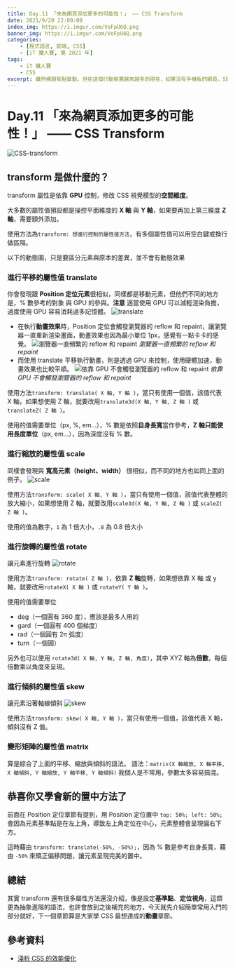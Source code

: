 ```yaml
---
title: Day.11 「來為網頁添加更多的可能性！」 —— CSS Transform
date: 2021/9/20 22:00:00
index_img: https://i.imgur.com/VoFpU6Q.png
banner_img: https://i.imgur.com/VoFpU6Q.png
categories:
    - [程式語言, 前端, CSS]
    - [iT 鐵人賽, 第 2021 年]
tags: 
    - iT 鐵人賽
    - CSS
excerpt: 雖然標題有點聳動，但在這個行動裝置越來越多的現在，如果沒有手機版的網頁，SEO 排名會大受影響，也等同於宣告死刑了。
---
```


# Day.11 「來為網頁添加更多的可能性！」 —— CSS Transform

![CSS-transform](https://i.imgur.com/VoFpU6Q.png)

## transform 是做什麼的？

transform 屬性是依靠 **GPU** 控制，修改 CSS 視覺模型的**空間維度**。

大多數的屬性值預設都是操控平面維度的 **X 軸** 與 **Y 軸**，如果要再加上第三維度 **Z 軸**，需要額外添加。

使用方法為`transform: 想進行控制的屬性值方法`，有多個屬性值可以用空白鍵或換行做區隔。

以下的動態圖，只是要區分元素與原本的差異，並不會有動態效果

### 進行平移的屬性值 translate

你會發現跟 **Position 定位元素**很相似，同樣都是移動元素，但他們不同的地方是，% 數參考的對象 與 GPU 的參與。**注意** 適當使用 GPU 可以減輕渲染負擔，過度使用 GPU 容易消耗過多記憶體。
![translate](https://i.imgur.com/nRz9ajW.gif)

- 在執行**動畫效果**時，Position 定位會觸發瀏覽器的 reflow 和 repaint，讓瀏覽器一直重新渲染畫面，動畫效果也因為最小單位 1px，感覺有一點卡卡的感覺。
  ![瀏覽器一直頻繁的 reflow 和 repaint](https://i.imgur.com/DadHR9C.gif)
  *瀏覽器一直頻繁的 reflow 和 repaint*
- 而使用 translate 平移執行動畫，則是透過 GPU 來控制，使用硬體加速，動畫效果也比較平順。
  ![依靠 GPU 不會觸發瀏覽器的 reflow 和 repaint](https://i.imgur.com/sVx7wS3.gif)
  *依靠 GPU 不會觸發瀏覽器的 reflow 和 repaint*

使用方法`transform: translate( X 軸, Y 軸 )`，當只有使用一個值，該值代表 X 軸，如果想使用 Z 軸，就要改用`translate3d(X 軸, Y 軸, Z 軸 )` 或 `translateZ( Z 軸 )`。

使用的值需要單位（px, %, em...），% 數是依照**自身長寬**當作參考，**Z 軸只能使用長度單位**（px, em...），因為深度沒有 % 數。

### 進行縮放的屬性值 scale

同樣會發現與 **寬高元素（height、width）** 很相似，而不同的地方也如同上面的例子。
![scale](https://i.imgur.com/mj3YMpu.gif)

使用方法`transform: scale( X 軸, Y 軸 )`，當只有使用一個值，該值代表整體的放大縮小，如果想使用 Z 軸，就要改用`scale3d(X 軸, Y 軸, Z 軸 )` 或 `scaleZ( Z 軸 )`。

使用的值為數字，`1` 為 1 倍大小，`.8` 為 0.8 倍大小

### 進行旋轉的屬性值 rotate

讓元素進行旋轉
![rotate](https://i.imgur.com/tJtkM2T.gif)

使用方法`transform: rotate( Z 軸 )`，依靠 **Z 軸**旋轉，如果想依靠 X 軸 或 y 軸，就要改用`rotateX( X 軸 )` 或 `rotateY( Y 軸 )`。

使用的值需要單位

- deg（一個圓有 360 度），應該是最多人用的
- gard（一個圓有 400 個梯度）
- rad（一個圓有 2π 弧度）
- turn（一個圓）

另外也可以使用 `rotate3d( X 軸, Y 軸, Z 軸, 角度)`，其中 XYZ 軸為**倍數**，每個倍數乘以角度來呈現。

### 進行傾斜的屬性值 skew

讓元素沿著軸線傾斜
![skew](https://i.imgur.com/AOmufkr.gif)

使用方法`transform: skew( X 軸, Y 軸 )`，當只有使用一個值，該值代表 X 軸，傾斜沒有 Z 值。

### 變形矩陣的屬性值 matrix

算是綜合了上面的平移、縮放與傾斜的語法。
語法：`matrix(X 軸縮放, X 軸平移, X 軸傾斜, Y 軸縮放, Y 軸平移, Y 軸傾斜)`
我個人是不常用，參數太多容易搞混。

## 恭喜你又學會新的置中方法了

前面在 Position 定位章節有提到，用 Position 定位置中 `top: 50%; left: 50%;` 會因為元素基準點是在左上角，導致左上角定位在中心，元素整體會呈現偏右下方。

這時藉由 `transform: translate(-50%, -50%);`，因為 % 數是參考自身長寬，藉由 `-50%` 來矯正偏移問題，讓元素呈現完美的置中。

## 總結

其實 transform 還有很多屬性方法還沒介紹，像是設定**基準點**、**定位視角**，這類更為抽象進階的語法，也許會放到之後補充的地方，今天就先介紹簡單常用入門的部分就好，下一個章節算是大家學 CSS 最想達成的**動畫**章節。

## 參考資料

- [淺析 CSS 的效能優化](https://www.796t.com/article.php?id=313455)
